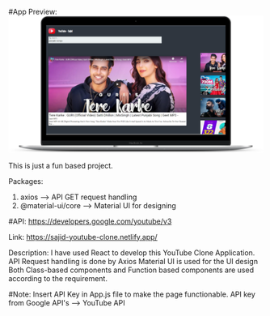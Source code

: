 #App Preview:
![](/public/prev.png)



This is just a fun based project.

Packages:
1. axios --> API GET request handling
2. @material-ui/core --> Material UI for designing

#API:
https://developers.google.com/youtube/v3

Link:
https://sajid-youtube-clone.netlify.app/

Description: I have used React to develop this YouTube Clone Application.
API Request handling is done by Axios
Material UI is used for the UI design
Both Class-based components and Function based components are used according to the requirement.

#Note:
Insert API Key in App.js file to make the page functionable.
API key from Google API's --> YouTube API
